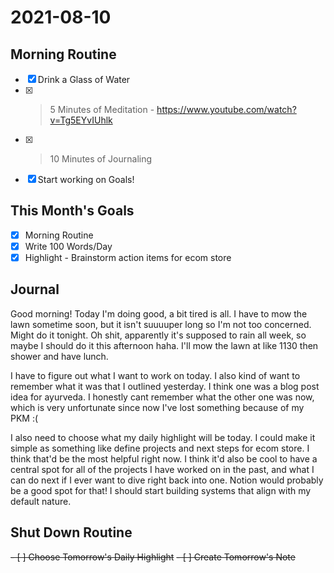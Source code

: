 # 2021-08-10

## Morning Routine
- [x] Drink a Glass of Water
- [x] > 5 Minutes of Meditation - https://www.youtube.com/watch?v=Tg5EYvIUhlk
- [x] > 10 Minutes of Journaling
- [x] Start working on Goals!

## This Month's Goals
- [x] Morning Routine
- [x] Write 100 Words/Day
- [x] Highlight - Brainstorm action items for ecom store

## Journal
Good morning! Today I'm doing good, a bit tired is all. I have to mow the lawn sometime soon, but it isn't suuuuper long so I'm not too concerned. Might do it tonight. Oh shit, apparently it's supposed to rain all week, so maybe I should do it this afternoon haha. I'll mow the lawn at like 1130 then shower and have lunch. 

I have to figure out what I want to work on today. I also kind of want to remember what it was that I outlined yesterday. I think one was a blog post idea for ayurveda. I honestly cant remember what the other one was now, which is very unfortunate since now I've lost something because of my PKM :( 

I also need to choose what my daily highlight will be today. I could make it simple as something like define projects and next steps for ecom store. I think that'd be the most helpful right now. I think it'd also be cool to have a central spot for all of the projects I have worked on in the past, and what I can do next if I ever want to dive right back into one. Notion would probably be a good spot for that! I should start building systems that align with my default nature. 

## Shut Down Routine
<del>- [ ] Choose Tomorrow's Daily Highlight</del>
<del>- [ ] Create Tomorrow's Note</del>